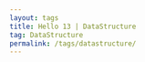```yaml
---
layout: tags
title: Hello 13 | DataStructure
tag: DataStructure
permalink: /tags/datastructure/
---
```

